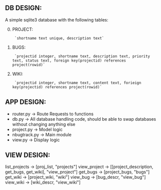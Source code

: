 
## DB DESIGN: ##

A simple sqlite3 database with the following tables:

0. PROJECT:

		`shortname text unique, description text`
	  
1. BUGS:

		`projectid integer, shortname text, description text, priority text, status text, foreign key(projectid) references project(rowid)`

2. WIKI:
	
		`projectid integer, shortname text, content text, forieign key(projectid) references project(rowid)`

## APP DESIGN: ##

* router.py	-> Route Requests to functions
* db.py	  	-> All database handling code, should be able to
        	   swap databases without changing anything else
* project.py	-> Model logic
* nbugtrack.py	-> Main module	
* view.py	-> Display logic

## VIEW DESIGN: ##

list_projects	-> [proj_list, "projects"]
view_project	-> [[project_description, get_bugs, get_wiki], "view_project"]
get_bugs	-> [project_bugs, "bugs"]
get_wiki	-> [project_wiki, "wiki"]
view_bug	-> [bug_descr, "view_bug"]
view_wiki	-> [wiki_descr, "view_wiki"]

